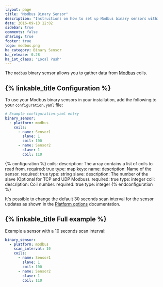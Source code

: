 ```yaml
---
layout: page
title: "Modbus Binary Sensor"
description: "Instructions on how to set up Modbus binary sensors within Home Assistant."
date: 2016-09-13 12:02
sidebar: true
comments: false
sharing: true
footer: true
logo: modbus.png
ha_category: Binary Sensor
ha_release: 0.28
ha_iot_class: "Local Push"
---
```


The `modbus` binary sensor allows you to gather data from [Modbus](http://www.modbus.org/) coils.

## {% linkable_title Configuration %}

To use your Modbus binary sensors in your installation, add the following to your `configuration.yaml` file:

```yaml
# Example configuration.yaml entry
binary_sensor:
  - platform: modbus
    coils:
      - name: Sensor1
        slave: 1
        coil: 100
      - name: Sensor2
        slave: 1
        coil: 110
```

{% configuration %}
coils:
  description: The array contains a list of coils to read from.
  required: true
  type: map
  keys:
    name:
      description: Name of the sensor.
      required: true
      type: string
    slave:
      description: The number of the slave (Optional for TCP and UDP Modbus).
      required: true
      type: integer
    coil:
      description: Coil number.
      required: true
      type: integer
{% endconfiguration %}

It's possible to change the default 30 seconds scan interval for the sensor updates as shown in the [Platform options](/docs/configuration/platform_options/#scan-interval) documentation.

## {% linkable_title Full example %}

Example a sensor with a 10 seconds scan interval:

```yaml
binary_sensor:
  - platform: modbus
    scan_interval: 10
    coils:
      - name: Sensor1
        slave: 1
        coil: 100
      - name: Sensor2
        slave: 1
        coil: 110
```

